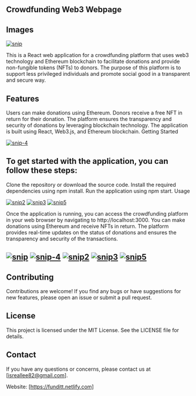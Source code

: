 ##  Crowdfunding Web3 Webpage

## Images

<a href="https://ibb.co/HdZTK8h"><img src="https://i.ibb.co/rs92Qrd/snip.png" alt="snip" border="0"></a>



This is a React web application for a crowdfunding platform that uses web3 technology and Ethereum blockchain to facilitate donations and provide non-fungible tokens (NFTs) to donors. The purpose of this platform is to support less privileged individuals and promote social good in a transparent and secure way.

##  Features

Users can make donations using Ethereum.
Donors receive a free NFT in return for their donation.
The platform ensures the transparency and security of donations by leveraging blockchain technology.
The application is built using React, Web3.js, and Ethereum blockchain.
Getting Started

<a href="https://ibb.co/5vYBV8q"><img src="https://i.ibb.co/wCJM1WD/snip-4.png" alt="snip-4" border="0"></a>

##  To get started with the application, you can follow these steps:

Clone the repository or download the source code.
Install the required dependencies using npm install.
Run the application using npm start.
Usage

<a href="https://ibb.co/R30gSbT"><img src="https://i.ibb.co/pfz1Pwj/snip2.png" alt="snip2" border="0"></a>
<a href="https://ibb.co/8Bsz58p"><img src="https://i.ibb.co/thKZsCt/snip3.png" alt="snip3" border="0"></a>
<a href="https://ibb.co/JymH1fx"><img src="https://i.ibb.co/MGZ7vY8/snip5.png" alt="snip5" border="0"></a>

Once the application is running, you can access the crowdfunding platform in your web browser by navigating to http://localhost:3000. You can make donations using Ethereum and receive NFTs in return. The platform provides real-time updates on the status of donations and ensures the transparency and security of the transactions.

## <a href="https://ibb.co/HdZTK8h"><img src="https://i.ibb.co/HdZTK8h/snip.png" alt="snip" border="0"></a> <a href="https://ibb.co/5vYBV8q"><img src="https://i.ibb.co/5vYBV8q/snip-4.png" alt="snip-4" border="0"></a> <a href="https://ibb.co/R30gSbT"><img src="https://i.ibb.co/R30gSbT/snip2.png" alt="snip2" border="0"></a> <a href="https://ibb.co/8Bsz58p"><img src="https://i.ibb.co/8Bsz58p/snip3.png" alt="snip3" border="0"></a> <a href="https://ibb.co/JymH1fx"><img src="https://i.ibb.co/JymH1fx/snip5.png" alt="snip5" border="0"></a>

##  Contributing

Contributions are welcome! If you find any bugs or have suggestions for new features, please open an issue or submit a pull request.

##  License

This project is licensed under the MIT License. See the LICENSE file for details.

## Contact

If you have any questions or concerns, please contact us at [isreallee82@gmail.com].

Website: [https://funditt.netlify.com]
